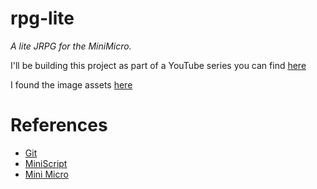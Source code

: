 # rpg-lite
_A lite JRPG for the MiniMicro._

I'll be building this project as part of a YouTube series you can find [here](https://www.youtube.com/watch?v=TpLEdZgBE0g&list=PLsC0KLtToCh1xjv_ofFzHxGoJ8NPX4mCy)

I found the image assets [here](https://opengameart.org/content/dawnlike-16x16-universal-rogue-like-tileset-v181)

# References

- [Git](https://github.com/treytomes/rpg-lite)
- [MiniScript](https://miniscript.org/)
- [Mini Micro](https://miniscript.org/MiniMicro/)
